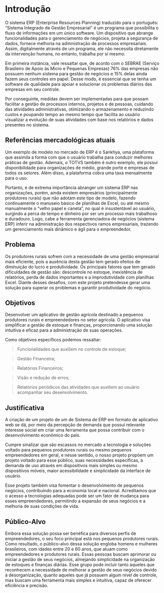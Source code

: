# Introdução

 O sistema ERP (Enterprise Resources Planning) traduzido para o português: “Sistema Integrado de Gestão Empresarial” é um programa que possibilita o fluxo de informações em um único software. Um dispositivo que abrange funcionalidades para o gerenciamento de negócios, projeta a segurança de dados, fornece melhoria na administração de processos empresariais. Assim, digitalmente através de um programa, ele não necessita diretamente da intervenção humana, no entanto, trabalha por si mesmo. 

 Em primeira instância, vale ressaltar que, de acordo com o SEBRAE (Serviço Brasileiro de Apoio às Micro e Pequenas Empresas) 76% das empresas não possuem nenhum sistema para gestão de negócios e 15% delas ainda fazem seus controles em papel. Desse modo, é essencial que se tenha um software de qualidade para apoiar e solucionar os problemas diários das empresas em seu controle. 

 Por conseguinte, medidas devem ser implementadas para que possam facilitar a gestão de processos internos, projetos e de pessoas, cuidando das atividades administrativas, otimizando o armazenamento e reduzindo custos e poupando tempo ao mesmo tempo que facilita ao usuário visualizar a evolução de suas atividades com base nos relatórios e dados presentes no sistema. 

## Referências mercadológicas atuais
 Um exemplo de modelo no mercado de ERP é o Sankhya, uma plataforma que assimila a forma com que o usuário trabalha para conduzir melhores práticas de gestão. Ademais, o TOTVS também é outro exemplo, ele possui disponibilidade para organizações de médio, grande porte e empresas de todos os setores. Além disso, a plataforma cobra uma taxa mensalmente para o uso. 

  Portanto, é de extrema importância abranger um sistema ERP nas organizações, porém, ainda existem empresários (principalmente produtores rurais) que não adotam este tipo de modelo, fazendo continuamente o manuseio básico de planilhas de Excel, ou até mesmo manualmente o “velho papel e caneta”, no qual é insustentável ao usuário, surgindo a perca de tempo e dinheiro por ser um processo mais trabalhoso e duradouro. Logo, cabe a ferramenta gerenciadora de negócios (sistema ERP) inferir na administração dos respectivos ramos empresariais, trazendo um gerenciamento mais dinâmico e ágil para o empreendedor. 

## Problema
 Os produtores rurais sofrem com a necessidade de uma gestão empresarial mais eficiente, pois a ausência desta gestão tem gerado efeitos de diminuição do lucro e produtividade. Os principais fatores que tem gerado dificuldades de gestão são: descontrole no estoque, inexistência de relatórios, perda de dados importantes e a improdutividade com planilhas Excel. Diante desses desafios, com este projeto pretendesse gerar uma solução para superar os problemas e garantir produtividade do negócio.

## Objetivos

Desenvolver um aplicativo de gestão agrícola destinado a pequenos produtores rurais e empreendedores no setor agrícola. O aplicativo visa simplificar a gestão de estoque e finanças, proporcionando uma solução intuitiva e eficaz para a administração de suas operações.

Como objetivos específicos podemos ressaltar: 

> Funcionalidades que auxiliem no controle de estoque; 

> Gestão Financeira; 

> Relatórios Financeiros; 

> Visão e redução de erros; 

> Relatórios periódicos das atividades que auxiliem ao usuário acompanhar seu desenvolvimento. 

## Justificativa

 A criação de um projeto de um de Sistema de ERP em formato de aplicativo web se dá, por meio da percepção de demanda que possui relevante interesse social em criar uma ferramenta que possa contribuir com o desenvolvimento econômico do país.  

 Cumpre sinalizar que são escassos no mercado a tecnologia e soluções voltado para pequenos produtores rurais ou mesmo pequenos empreendedores em geral, e nesse sentido, o nosso projeto propõem um projeto voltado para esse público, suas necessidades específicas, a demanda de uso através em dispositivos mais simples ou mesmo dispositivos móveis, maior acessibilidade e simplicidade da interface de usuário. 

 Esse projeto também visa fomentar o desenvolvimento de pequenos negócios, contribuindo para a economia local e nacional. Acreditamos que o acesso a tecnologias adequadas pode ser um fator de mudança para esses empreendedores, permitindo a expansão de seus negócios e a melhoria de suas condições de vida.

## Público-Alvo

 Embora essa solução possa ser benéfica para diversos perfis de empreendedores, o seu foco principal está nos pequenos produtores rurais. Como resultado, o público-alvo dessa solução engloba homens e mulheres brasileiros, com idades entre 20 e 60 anos, que atuam como empreendedores e produtores rurais. Essas pessoas buscam aprimorar ou iniciar a gestão de seus negócios, almejando simplicidade na organização de estoques e finanças diárias. Esse grupo pode incluir tanto aqueles que reconhecem a necessidade de melhorar a gestão de seus negócios devido à desorganização, quanto aqueles que já possuem algum nível de controle, mas buscam uma ferramenta mais simples e intuitiva, capaz de oferecer eficiência e precisão.
